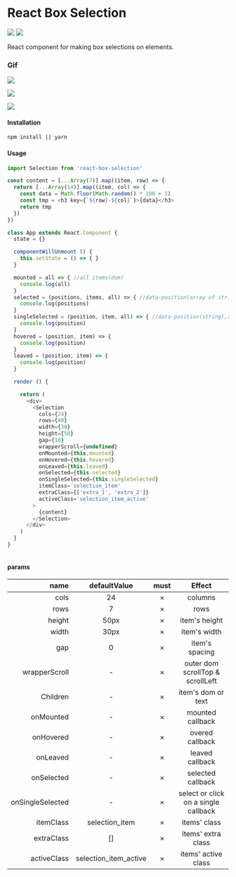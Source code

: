 # React Box Selection
![](https://img.shields.io/npm/v/react-box-selection.svg) ![](https://img.shields.io/npm/dt/react-box-selection.svg)

React component for making box selections on elements.

### Gif

![](https://github.com/wangquanfugui12138/react-box-selection/raw/master/assets/gap.gif)

![](https://github.com/wangquanfugui12138/react-box-selection/raw/master/assets/no_gap.gif)

![](https://github.com/wangquanfugui12138/react-box-selection/raw/master/assets/content.gif)

#### Installation
```bash
npm install || yarn 
```

#### Usage

```javascript
import Selection from 'react-box-selection'

const content = [...Array(7)].map((item, row) => {
  return [...Array(14)].map((item, col) => {
    const data = Math.floor(Math.random() * 100 + 1)
    const tmp = <h3 key={`${row}-${col}`}>{data}</h3>
    return tmp
  })
})

class App extends React.Component {
  state = {}

  componentWillUnmount () {
    this.setState = () => { }
  }

  mounted = all => { //all items(dom)
    console.log(all)
  }
  selected = (positions, items, all) => { //data-position(array of string),selected items(array of dom)
    console.log(positions)
  }
  singleSelected = (position, item, all) => { //data-position(string),selected items(dom)
    console.log(position)
  }
  hovered = (position, item) => {
    console.log(position)
  }
  leaved = (position, item) => {
    console.log(position)
  }

  render () {

    return (
      <div>
        <Selection
          cols={24} 
          rows={48} 
          width={30} 
          height={50} 
          gap={10} 
          wrapperScroll={undefined}
          onMounted={this.mounted}
          onHovered={this.hovered}
          onLeaved={this.leaved}
          onSelected={this.selected}
          onSingleSelected={this.singleSelected}
          itemClass='selection_item'
          extraClass={['extra_1', 'extra_2']}
          activeClass='selection_item_active'
        >
          {content}
        </Selection>
      </div>
    )
  }
}
 
```

#### params

| name | defaultValue | must |  Effect | 
| -: | :-: | :-: | :-: |
| cols | 24 | × | columns|
| rows | 7 | × | rows |
| height | 50px | × | item's height |
| width | 30px | × | item's width |
| gap | 0 | × | item's spacing |
| wrapperScroll | - | × | outer dom scrollTop & scrollLeft |
| Children | - | × | item's dom or text |
| onMounted | - | × | mounted callback |
| onHovered | - | × | overed callback |
| onLeaved | - | × | leaved callback |
| onSelected | - | × | selected callback |
| onSingleSelected | - | × | select or click on a single callback |
| itemClass | selection_item | × | items' class |
| extraClass | [] | × | items' extra class |
| activeClass | selection_item_active | × | items' active class |
